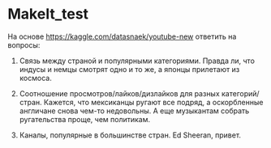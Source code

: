 # MakeIt_test

На основе https://kaggle.com/datasnaek/youtube-new ответить на вопросы:

1. Cвязь между страной и популярными категориями. Правда ли, что индусы и немцы смотрят одно и то же, а японцы прилетают из космоса.

2. Cоотношение просмотров/лайков/дизлайков для разных категорий/стран. Кажется, что мексиканцы ругают все подряд, а оскорбленные англичане снова чем-то недовольны. А еще музыкантам собрать ругательства проще, чем политикам.

3. Каналы, популярные в большинстве стран. Ed Sheeran, привет.
